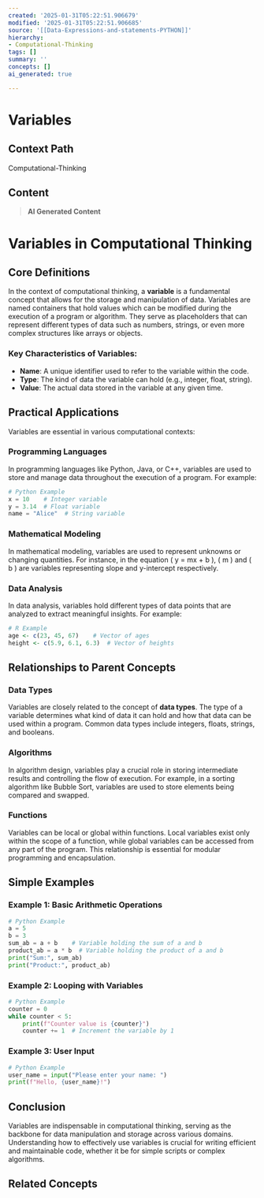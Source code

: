 ```yaml
---
created: '2025-01-31T05:22:51.906679'
modified: '2025-01-31T05:22:51.906685'
source: '[[Data-Expressions-and-statements-PYTHON]]'
hierarchy:
- Computational-Thinking
tags: []
summary: ''
concepts: []
ai_generated: true

---
```


# Variables

## Context Path
Computational-Thinking

## Content
> **AI Generated Content**
 # Variables in Computational Thinking

## Core Definitions

In the context of computational thinking, a **variable** is a fundamental concept that allows for the storage and manipulation of data. Variables are named containers that hold values which can be modified during the execution of a program or algorithm. They serve as placeholders that can represent different types of data such as numbers, strings, or even more complex structures like arrays or objects.

### Key Characteristics of Variables:
- **Name**: A unique identifier used to refer to the variable within the code.
- **Type**: The kind of data the variable can hold (e.g., integer, float, string).
- **Value**: The actual data stored in the variable at any given time.

## Practical Applications

Variables are essential in various computational contexts:

### Programming Languages
In programming languages like Python, Java, or C++, variables are used to store and manage data throughout the execution of a program. For example:
```python
# Python Example
x = 10    # Integer variable
y = 3.14  # Float variable
name = "Alice"  # String variable
```

### Mathematical Modeling
In mathematical modeling, variables are used to represent unknowns or changing quantities. For instance, in the equation \( y = mx + b \), \( m \) and \( b \) are variables representing slope and y-intercept respectively.

### Data Analysis
In data analysis, variables hold different types of data points that are analyzed to extract meaningful insights. For example:
```r
# R Example
age <- c(23, 45, 67)    # Vector of ages
height <- c(5.9, 6.1, 6.3)  # Vector of heights
```

## Relationships to Parent Concepts

### Data Types
Variables are closely related to the concept of **data types**. The type of a variable determines what kind of data it can hold and how that data can be used within a program. Common data types include integers, floats, strings, and booleans.

### Algorithms
In algorithm design, variables play a crucial role in storing intermediate results and controlling the flow of execution. For example, in a sorting algorithm like Bubble Sort, variables are used to store elements being compared and swapped.

### Functions
Variables can be local or global within functions. Local variables exist only within the scope of a function, while global variables can be accessed from any part of the program. This relationship is essential for modular programming and encapsulation.

## Simple Examples

### Example 1: Basic Arithmetic Operations
```python
# Python Example
a = 5
b = 3
sum_ab = a + b    # Variable holding the sum of a and b
product_ab = a * b  # Variable holding the product of a and b
print("Sum:", sum_ab)
print("Product:", product_ab)
```

### Example 2: Looping with Variables
```python
# Python Example
counter = 0
while counter < 5:
    print(f"Counter value is {counter}")
    counter += 1  # Increment the variable by 1
```

### Example 3: User Input
```python
# Python Example
user_name = input("Please enter your name: ")
print(f"Hello, {user_name}!")
```

## Conclusion

Variables are indispensable in computational thinking, serving as the backbone for data manipulation and storage across various domains. Understanding how to effectively use variables is crucial for writing efficient and maintainable code, whether it be for simple scripts or complex algorithms.

## Related Concepts
